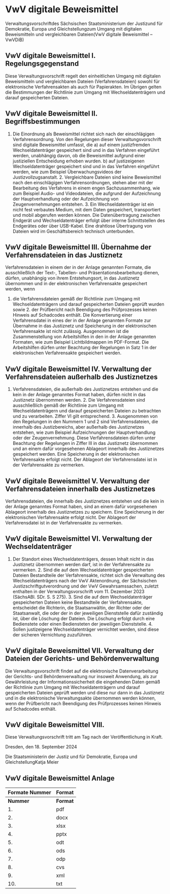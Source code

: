# VwV digitale Beweismittel

Verwaltungsvorschriftdes Sächsischen Staatsministerium der Justizund für Demokratie, Europa und Gleichstellungzum Umgang mit digitalen Beweismitteln und vergleichbaren Dateien(VwV digitale Beweismittel – VwVDiB)

## VwV digitale Beweismittel I. Regelungsgegenstand

Diese Verwaltungsvorschrift regelt den einheitlichen Umgang mit digitalen Beweismitteln und vergleichbaren Dateien (Verfahrensdateien) sowohl für elektronische Verfahrensakten als auch für Papierakten. Im Übrigen gelten die Bestimmungen der Richtlinie zum Umgang mit Wechseldatenträgern und darauf gespeicherten Dateien.


## VwV digitale Beweismittel II. Begriffsbestimmungen

1. Die Einordnung als Beweismittel richtet sich nach der einschlägigen Verfahrensordnung. Von den Regelungen dieser Verwaltungsvorschrift sind digitale Beweismittel umfasst, die a) auf einem justizfremden Wechseldatenträger gespeichert sind und in das Verfahren eingeführt werden, unabhängig davon, ob die Beweismittel aufgrund einer justiziellen Entscheidung erhoben wurden. b) auf justizeigenen Wechseldatenträger gespeichert sind und in das Verfahren eingeführt werden, wie zum Beispiel Überwachungsvideos der Justizvollzugsanstalt. 2. Vergleichbare Dateien sind keine Beweismittel nach den einschlägigen Verfahrensordnungen, stehen aber mit der Bearbeitung des Verfahrens in einem engen Sachzusammenhang, wie zum Beispiel Audio- und Videodateien, die aufgrund der Aufzeichnung der Hauptverhandlung oder der Aufzeichnung von Zeugenvernehmungen entstehen. 3. Ein Wechseldatenträger ist ein nicht fest verbautes Medium, mit dem Daten gespeichert, transportiert und mobil abgerufen werden können. Die Datenübertragung zwischen Endgerät und Wechseldatenträger erfolgt über interne Schnittstellen des Endgerätes oder über USB-Kabel. Eine drahtlose Übertragung von Dateien wird im Geschäftsbereich technisch unterbunden. 
## VwV digitale Beweismittel III. Übernahme der Verfahrensdateien in das Justiznetz

Verfahrensdateien in einem der in der Anlage genannten Formate, die ausschließlich der Text-, Tabellen- und Präsentationsbearbeitung dienen, dürfen, unabhängig von ihrem Entstehungsort, in das Justiznetz übernommen und in der elektronischen Verfahrensakte gespeichert werden, wenn

1. die Verfahrensdateien gemäß der Richtlinie zum Umgang mit Wechseldatenträgern und darauf gespeicherten Dateien geprüft wurden sowie 2. der Prüfbericht nach Beendigung des Prüfprozesses keinen Hinweis auf Schadcodes enthält. Die Konvertierung einer Verfahrensdatei in eines der in der Anlage genannten Formate zur Übernahme in das Justiznetz und Speicherung in der elektronischen Verfahrensakte ist nicht zulässig. Ausgenommen ist die Zusammenstellung von Arbeitshilfen in den in der Anlage genannten Formaten, wie zum Beispiel Lichtbildmappen im PDF-Format. Die Arbeitshilfen dürfen unter Beachtung der Regelungen in Satz 1 in der elektronischen Verfahrensakte gespeichert werden.


## VwV digitale Beweismittel IV. Verwaltung der Verfahrensdateien außerhalb des Justiznetzes

1. Verfahrensdateien, die außerhalb des Justiznetzes entstehen und die kein in der Anlage genanntes Format haben, dürfen nicht in das Justiznetz übernommen werden. 2. Die Verfahrensdateien sind ausschließlich gemäß der Richtlinie zum Umgang mit Wechseldatenträgern und darauf gespeicherten Dateien zu betrachten und zu verarbeiten. Ziffer VI gilt entsprechend. 3. Ausgenommen von den Regelungen in den Nummern 1 und 2 sind Verfahrensdateien, die innerhalb des Justizbereichs, aber außerhalb des Justiznetzes entstehen, wie zum Beispiel Aufzeichnungen der Hauptverhandlung oder der Zeugenvernehmung. Diese Verfahrensdateien dürfen unter Beachtung der Regelungen in Ziffer III in das Justiznetz übernommen und an einem dafür vorgesehenen Ablageort innerhalb des Justiznetzes gespeichert werden. Eine Speicherung in der elektronischen Verfahrensakte erfolgt nicht. Der Ablageort der Verfahrensdatei ist in der Verfahrensakte zu vermerken. 
## VwV digitale Beweismittel V. Verwaltung der Verfahrensdateien innerhalb des Justiznetzes

Verfahrensdateien, die innerhalb des Justiznetzes entstehen und die kein in der Anlage genanntes Format haben, sind an einem dafür vorgesehenen Ablageort innerhalb des Justiznetzes zu speichern. Eine Speicherung in der elektronischen Verfahrensakte erfolgt nicht. Der Ablageort der Verfahrensdatei ist in der Verfahrensakte zu vermerken.


## VwV digitale Beweismittel VI. Verwaltung der Wechseldatenträger

1. Der Standort eines Wechseldatenträgers, dessen Inhalt nicht in das Justiznetz übernommen werden darf, ist in der Verfahrensakte zu vermerken. 2. Sind die auf dem Wechseldatenträger gespeicherten Dateien Bestandteile der Verfahrensakte, richtet sich die Verwaltung des Wechseldatenträgers nach der VwV Aktenordnung, der Sächsischen Justizschriftgutverordnung und der VwV Gewahrsamssachen, zuletzt enthalten in der Verwaltungsvorschrift vom 11. Dezember 2023 (SächsABl. SDr. S. S 275). 3. Sind die auf dem Wechseldatenträger gespeicherten Dateien keine Bestandteile der Verfahrensakte, entscheidet die Richterin, die Staatsanwältin, der Richter oder der Staatsanwalt, die oder der in der jeweiligen Dienststelle dafür zuständig ist, über die Löschung der Dateien. Die Löschung erfolgt durch eine Bedienstete oder einen Bediensteten der jeweiligen Dienststelle. 4. Sollen justizeigene Wechseldatenträger vernichtet werden, sind diese der sicheren Vernichtung zuzuführen. 
## VwV digitale Beweismittel VII. Verwaltung der Dateien der Gerichts- und Behördenverwaltung

Die Verwaltungsvorschrift findet auf die elektronische Datenverarbeitung der Gerichts- und Behördenverwaltung nur insoweit Anwendung, als zur Gewährleistung der Informationssicherheit die eingehenden Daten gemäß der Richtlinie zum Umgang mit Wechseldatenträgern und darauf gespeicherten Dateien geprüft werden und diese nur dann in das Justiznetz und in die elektronische Verwaltungsakte übernommen werden können, wenn der Prüfbericht nach Beendigung des Prüfprozesses keinen Hinweis auf Schadcodes enthält.


## VwV digitale Beweismittel VIII.

Diese Verwaltungsvorschrift tritt am Tag nach der Veröffentlichung in Kraft.

Dresden, den 18. September 2024

Die Staatsministerin der Justiz und für Demokratie, Europa und GleichstellungKatja Meier


## VwV digitale Beweismittel Anlage

Formate  Nummer | Format  
---|---  
**Nummer** | **Format**  
1. | pdf  
2. | docx  
3. | xlsx  
4. | pptx  
5. | odt  
6. | ods  
7. | odp  
8. | cvs  
9. | xml  
10. | txt


